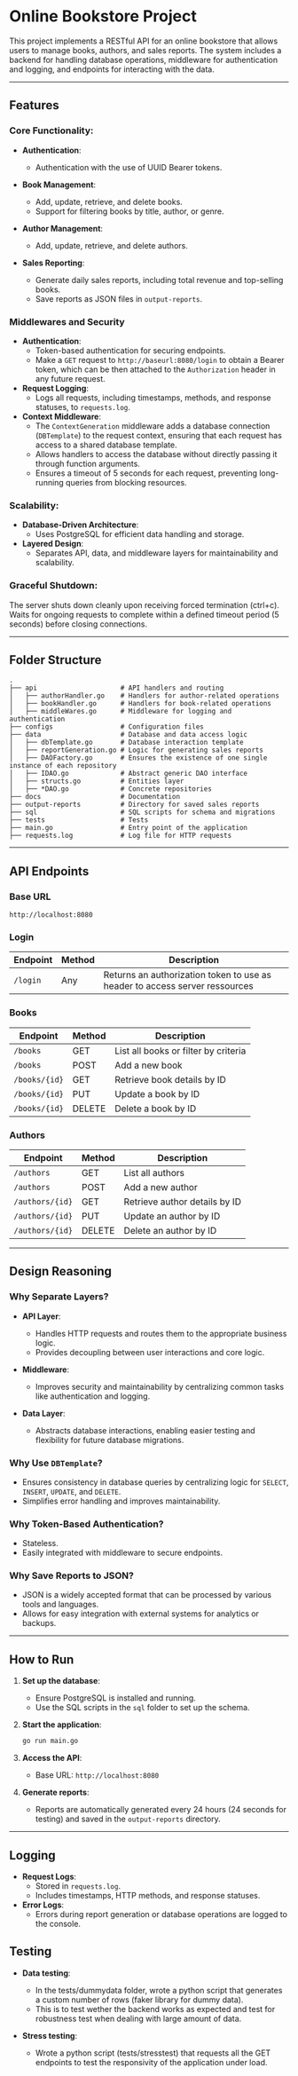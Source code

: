 # Online Bookstore Project

This project implements a RESTful API for an online bookstore that allows users to manage books, authors, and sales reports. The system includes a backend for handling database operations, middleware for authentication and logging, and endpoints for interacting with the data.

---

## Features

### Core Functionality:

- **Authentication**:

  - Authentication with the use of UUID Bearer tokens.

- **Book Management**:

  - Add, update, retrieve, and delete books.
  - Support for filtering books by title, author, or genre.

- **Author Management**:

  - Add, update, retrieve, and delete authors.

- **Sales Reporting**:

  - Generate daily sales reports, including total revenue and top-selling books.
  - Save reports as JSON files in `output-reports`.

### Middlewares and Security

- **Authentication**:
    - Token-based authentication for securing endpoints.
    - Make a `GET` request to `http://baseurl:8080/login` to obtain a Bearer token, which can be then attached to the `Authorization` header in any future request.
- **Request Logging**:
    - Logs all requests, including timestamps, methods, and response statuses, to `requests.log`.
- **Context Middleware**:
    - The `ContextGeneration` middleware adds a database connection (`DBTemplate`) to the request context, ensuring that each request has access to a shared database template.
    - Allows handlers to access the database without directly passing it through function arguments.
    - Ensures a timeout of 5 seconds for each request, preventing long-running queries from blocking resources.


### Scalability:

- **Database-Driven Architecture**:
  - Uses PostgreSQL for efficient data handling and storage.
- **Layered Design**:
  - Separates API, data, and middleware layers for maintainability and scalability.


### Graceful Shutdown:

The server shuts down cleanly upon receiving forced termination (ctrl+c).
Waits for ongoing requests to complete within a defined timeout period (5 seconds) before closing connections.

---

## Folder Structure

```
.
├── api                     # API handlers and routing
│   ├── authorHandler.go    # Handlers for author-related operations
│   ├── bookHandler.go      # Handlers for book-related operations
│   ├── middleWares.go      # Middleware for logging and authentication
├── configs                 # Configuration files
├── data                    # Database and data access logic
│   ├── dbTemplate.go       # Database interaction template
│   ├── reportGeneration.go # Logic for generating sales reports
│   ├── DAOFactory.go       # Ensures the existence of one single instance of each repository
│   ├── IDAO.go             # Abstract generic DAO interface
│   ├── structs.go          # Entities layer
│   ├── *DAO.go             # Concrete repositories
├── docs                    # Documentation
├── output-reports          # Directory for saved sales reports
├── sql                     # SQL scripts for schema and migrations
├── tests                   # Tests
├── main.go                 # Entry point of the application
├── requests.log            # Log file for HTTP requests
```

---

## API Endpoints

### Base URL

```
http://localhost:8080
```

### Login 

| Endpoint      | Method | Description                                                                  |
| ------------- | ------ | ---------------------------------------------------------------------------- |
| `/login`      | Any    | Returns an authorization token to use as header to access server ressources  |

### Books

| Endpoint      | Method | Description                          |
| ------------- | ------ | ------------------------------------ |
| `/books`      | GET    | List all books or filter by criteria |
| `/books`      | POST   | Add a new book                       |
| `/books/{id}` | GET    | Retrieve book details by ID          |
| `/books/{id}` | PUT    | Update a book by ID                  |
| `/books/{id}` | DELETE | Delete a book by ID                  |

### Authors

| Endpoint        | Method | Description                   |
| --------------- | ------ | ----------------------------- |
| `/authors`      | GET    | List all authors              |
| `/authors`      | POST   | Add a new author              |
| `/authors/{id}` | GET    | Retrieve author details by ID |
| `/authors/{id}` | PUT    | Update an author by ID        |
| `/authors/{id}` | DELETE | Delete an author by ID        |

---

## Design Reasoning

### Why Separate Layers?

- **API Layer**:
  - Handles HTTP requests and routes them to the appropriate business logic.
  - Provides decoupling between user interactions and core logic.

- **Middleware**:
  - Improves security and maintainability by centralizing common tasks like authentication and logging.

- **Data Layer**:
  - Abstracts database interactions, enabling easier testing and flexibility for future database migrations.

### Why Use `DBTemplate`?

- Ensures consistency in database queries by centralizing logic for `SELECT`, `INSERT`, `UPDATE`, and `DELETE`.
- Simplifies error handling and improves maintainability.

### Why Token-Based Authentication?

- Stateless.
- Easily integrated with middleware to secure endpoints.

### Why Save Reports to JSON?

- JSON is a widely accepted format that can be processed by various tools and languages.
- Allows for easy integration with external systems for analytics or backups.

---

## How to Run

1. **Set up the database**:

   - Ensure PostgreSQL is installed and running.
   - Use the SQL scripts in the `sql` folder to set up the schema.

2. **Start the application**:

   ```bash
   go run main.go
   ```

3. **Access the API**:

   - Base URL: `http://localhost:8080`

4. **Generate reports**:

   - Reports are automatically generated every 24 hours (24 seconds for testing) and saved in the `output-reports` directory.

---

## Logging

- **Request Logs**:
  - Stored in `requests.log`.
  - Includes timestamps, HTTP methods, and response statuses.
- **Error Logs**:
  - Errors during report generation or database operations are logged to the console.


## Testing

- **Data testing**:
  - In the tests/dummydata folder, wrote a python script that generates a custom number of rows (faker library for dummy data).
  - This is to test wether the backend works as expected and test for robustness test when dealing with large amount of data.

- **Stress testing**:
  - Wrote a python script (tests/stresstest) that requests all the GET endpoints to test the responsivity of the application under load.